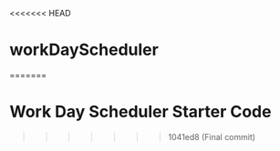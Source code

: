 <<<<<<< HEAD
# workDayScheduler
=======
# Work Day Scheduler Starter Code
>>>>>>> 1041ed8 (Final commit)
